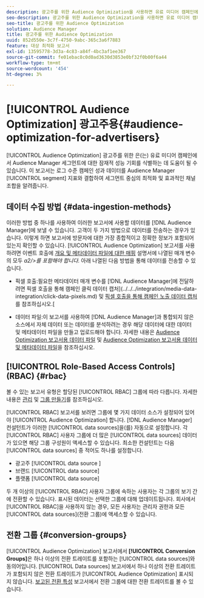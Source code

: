 ```yaml
---
description: 광고주를 위한 Audience Optimization을 사용하면 유료 미디어 캠페인에서 Audience Manager 세그먼트에 대한 잠재적 성능 기회를 식별하는 데 도움이 될 수 있습니다. 이 보고서는 로그 수준 캠페인 성과 데이터를 Audience Manager 세그먼트 지표와 결합하여 세그먼트 중심의 최적화 및 효과적인 채널 조합을 알려줍니다.
seo-description: 광고주를 위한 Audience Optimization을 사용하면 유료 미디어 캠페인에서 Audience Manager 세그먼트에 대한 잠재적 성능 기회를 식별하는 데 도움이 될 수 있습니다. 이 보고서는 로그 수준 캠페인 성과 데이터를 Audience Manager 세그먼트 지표와 결합하여 세그먼트 중심의 최적화 및 효과적인 채널 조합을 알려줍니다.
seo-title: 광고주를 위한 Audience Optimization
solution: Audience Manager
title: 광고주를 위한 Audience Optimization
uuid: 852d550e-3c7f-4750-9abc-365c3a6f7883
feature: 대상 최적화 보고서
exl-id: 13595778-3d3a-4c83-a84f-4bc3af1ee367
source-git-commit: fe01ebac8c0d0ad3630d3853e0bf32f0b00f6a44
workflow-type: tm+mt
source-wordcount: '454'
ht-degree: 3%

---
```


# [!UICONTROL Audience Optimization] 광고주용{#audience-optimization-for-advertisers}

[!UICONTROL Audience Optimization] 광고주를 위한 은(는) 유료 미디어 캠페인에서 Audience Manager 세그먼트에 대한 잠재적 성능 기회를 식별하는 데 도움이 될 수 있습니다. 이 보고서는 로그 수준 캠페인 성과 데이터를 Audience Manager [!UICONTROL segment] 지표와 결합하여 세그먼트 중심의 최적화 및 효과적인 채널 조합을 알려줍니다.

## 데이터 수집 방법 {#data-ingestion-methods}

이러한 방법 중 하나를 사용하여 이러한 보고서에 사용할 데이터를 [!DNL Audience Manager]에 보낼 수 있습니다. 고객이 두 가지 방법으로 데이터를 전송하는 경우가 있습니다. 이렇게 하면 보고서에 방문자에 대한 가장 종합적이고 정확한 정보가 포함되어 있는지 확인할 수 있습니다. [!UICONTROL Audience Optimization] 보고서를 사용하려면 이벤트 호출에 [개요 및 메타데이터 파일에 대한 매핑](../../../reporting/audience-optimization-reports/metadata-files-intro/metadata-file-overview.md) 설명서에 나열된 매개 변수의 모두 *a2/>를 포함해야 합니다.* 아래 나열된 다음 방법을 통해 데이터를 전송할 수 있습니다.

* 픽셀 호출:필요한 메타데이터 매개 변수를 [!DNL Audience Manager]에 전달하려면 픽셀 호출을 통해 캠페인 클릭 데이터 캡처](../../../integration/media-data-integration/click-data-pixels.md) 및 [픽셀 호출을 통해 캠페인 노출 데이터 캡처](../../../integration/media-data-integration/impression-data-pixels.md)를 참조하십시오.[

* 데이터 파일:이 보고서를 사용하여 [!DNL Audience Manager]과 통합되지 않은 소스에서 자체 데이터 또는 데이터를 분석하려는 경우 해당 데이터에 대한 데이터 및 메타데이터 파일을 만들고 업로드해야 합니다. 자세한 내용은 [Audience Optimization 보고서용 데이터 파일](../../../reporting/audience-optimization-reports/metadata-files-intro/datafiles-intro.md) 및 [Audience Optimization 보고서용 데이터 및 메타데이터 파일](../../../reporting/audience-optimization-reports/metadata-files-intro/metadata-files-intro.md)을 참조하십시오.

## [!UICONTROL Role-Based Access Controls] (RBAC) {#rbac}

볼 수 있는 보고서 유형은 할당된 [!UICONTROL RBAC] 그룹에 따라 다릅니다. 자세한 내용은 [관리](../../../features/administration/administration-overview.md) 및 [그룹 만들기](../../../features/administration/administration-overview.md#create-group)를 참조하십시오.

[!UICONTROL RBAC] 보고서를 보려면 그룹에 몇 가지 데이터 소스가 설정되어 있어야  [!UICONTROL Audience Optimization] 합니다. [!DNL Audience Manager] 컨설턴트가 이러한 [!UICONTROL data sources]을(를) 자동으로 설정합니다. 각 [!UICONTROL RBAC] 사용자 그룹에 더 많은 [!UICONTROL data sources] 데이터가 있으면 해당 그룹 구성원이 액세스할 수 있습니다. 최소한 컨설턴트는 다음 [!UICONTROL data sources] 중 적어도 하나를 설정합니다.

* 광고주 [!UICONTROL data source ]
* 브랜드 [!UICONTROL data source]
* 플랫폼 [!UICONTROL data source]

두 개 이상의 [!UICONTROL RBAC] 사용자 그룹에 속하는 사용자는 각 그룹의 보기 간에 전환할 수 있습니다. 표시된 데이터는 선택한 그룹에 대해 업데이트됩니다. 회사에서 [!UICONTROL RBAC]을 사용하지 않는 경우, 모든 사용자는 관리자 권한과 모든 [!UICONTROL data sources](전환 그룹)에 액세스할 수 있습니다.

## 전환 그룹 {#conversion-groups}

[!UICONTROL Audience Optimization] 보고서에서 **[!UICONTROL Conversion Groups]**&#x200B;은 하나 이상의 전환 트레이트를 포함하는 [!UICONTROL data sources]와 동의어입니다. [!UICONTROL Data sources] 보고서에서 하나 이상의 전환 트레이트가 포함되지 않은 전환 트레이트가  [!UICONTROL Audience Optimization] 표시되지 않습니다. [보고된 전환 특성](../../../reporting/audience-optimization-reports/aor-advertisers/reported-conversion-traits.md) 보고서에서 전환 그룹에 대한 전환 트레이트를 볼 수 있습니다.
